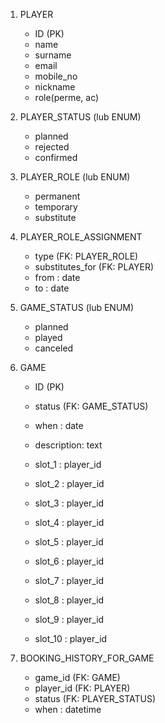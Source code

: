 1. PLAYER
   - ID (PK)
   - name
   - surname 
   - email 
   - mobile_no
   - nickname
   - role(perme, ac)


2. PLAYER_STATUS (lub ENUM)
   - planned
   - rejected
   - confirmed


3. PLAYER_ROLE (lub ENUM)
   - permanent
   - temporary 
   - substitute


4. PLAYER_ROLE_ASSIGNMENT
   - type (FK:  PLAYER_ROLE)
   - substitutes_for (FK: PLAYER)
   - from : date
   - to : date 


5. GAME_STATUS (lub ENUM)
   - planned
   - played
   - canceled


6. GAME
   - ID (PK)
   - status (FK: GAME_STATUS) 
   - when : date
   
   - description: text
   - slot_1 : player_id
   - slot_2 : player_id
   - slot_3 : player_id
   - slot_4 : player_id
   - slot_5 : player_id 
   - slot_6 : player_id
   - slot_7 : player_id
   - slot_8 : player_id
   - slot_9 : player_id
   - slot_10 : player_id


7. BOOKING_HISTORY_FOR_GAME
   - game_id (FK: GAME)
   - player_id (FK: PLAYER)
   - status (FK: PLAYER_STATUS)
   - when : datetime 
